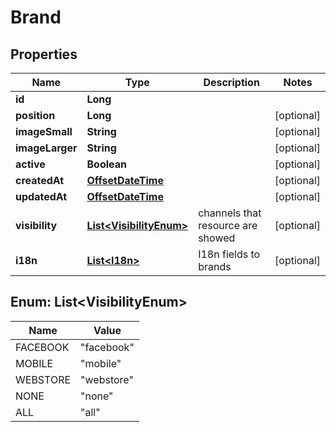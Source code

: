 
# Brand

## Properties
Name | Type | Description | Notes
------------ | ------------- | ------------- | -------------
**id** | **Long** |  | 
**position** | **Long** |  |  [optional]
**imageSmall** | **String** |  |  [optional]
**imageLarger** | **String** |  |  [optional]
**active** | **Boolean** |  |  [optional]
**createdAt** | [**OffsetDateTime**](OffsetDateTime.md) |  |  [optional]
**updatedAt** | [**OffsetDateTime**](OffsetDateTime.md) |  |  [optional]
**visibility** | [**List&lt;VisibilityEnum&gt;**](#List&lt;VisibilityEnum&gt;) | channels that resource are showed |  [optional]
**i18n** | [**List&lt;I18n&gt;**](I18n.md) | I18n fields to brands |  [optional]


<a name="List<VisibilityEnum>"></a>
## Enum: List&lt;VisibilityEnum&gt;
Name | Value
---- | -----
FACEBOOK | &quot;facebook&quot;
MOBILE | &quot;mobile&quot;
WEBSTORE | &quot;webstore&quot;
NONE | &quot;none&quot;
ALL | &quot;all&quot;



